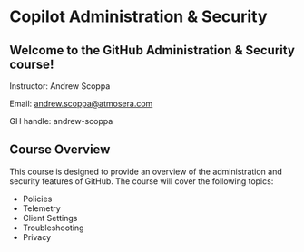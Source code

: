 # Copilot Administration & Security

## Welcome to the GitHub Administration & Security course!

Instructor: Andrew Scoppa

Email: andrew.scoppa@atmosera.com

GH handle:  andrew-scoppa

## Course Overview

This course is designed to provide an overview of the administration and security features of GitHub.  The course will cover the following topics:

- Policies
- Telemetry
- Client Settings
- Troubleshooting
- Privacy



